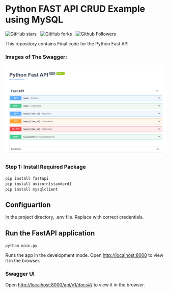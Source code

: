 
# Python FAST API CRUD Example using MySQL

![GitHub stars](https://img.shields.io/github/stars/codebucks27/react-portfolio-final?style=social&logo=ApacheSpark&label=Stars&maxAge=2592000)&nbsp;&nbsp;
![GitHub forks](https://img.shields.io/github/forks/codebucks27/react-portfolio-final?style=social&logo=KashFlow)&nbsp;&nbsp;
![Github Followers](https://img.shields.io/github/followers/codebucks27.svg?style=social&label=Follow&maxAge=2592000)&nbsp;&nbsp;<br />

This repository contains Final code for the Python Fast API. <br />

### Images of The Swagger:
![HOME](https://github.com/codernisha/python-fastapi/blob/master/images/Screenshot.png)

### Step 1: Install Required Package
`pip install fastapi`<br />
`pip install uvicorn[standard]`<br />
`pip install mysqlclient`<br />

## Configuartion

In the project directory, .env file. Replace with correct credentials.

## Run the FastAPI application
`python main.py`

Runs the app in the development mode.
Open [http://localhost:8000](http://localhost:8000) to view it in the browser.

### Swagger UI

Open [http://localhost:8000/api/v1/docs#/](http://localhost:8000/api/v1/docs#/) to view it in the browser.